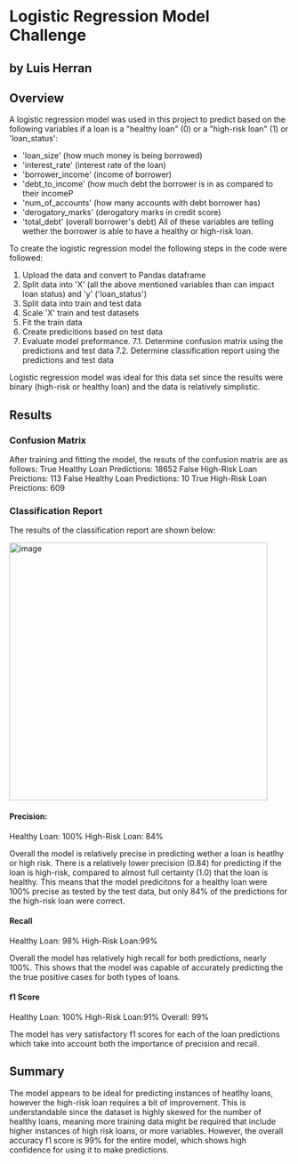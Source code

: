 # Logistic Regression Model Challenge
## by Luis Herran


## Overview 
A logistic regression model was used in this project to predict based on the following variables if a loan is a "healthy loan" (0) or a "high-risk loan" (1) or 'loan_status':
 - 'loan_size' (how much money is being borrowed)
 - 'interest_rate' (interest rate of the loan)
 - 'borrower_income' (income of borrower)
 - 'debt_to_income' (how much debt the borrower is in as compared to their incomeP
 - 'num_of_accounts' (how many accounts with debt borrower has)
 - 'derogatory_marks' (derogatory marks in credit score)
 - 'total_debt' (overall borrower's debt)
All of these variables are telling wether the borrower is able to have a healthy or high-risk loan.

To create the logistic regression model the following steps in the code were followed:
1. Upload the data and convert to Pandas dataframe
2. Split data into 'X' (all the above mentioned variables than can impact loan status) and 'y' ('loan_status')
3. Split data into train and test data
4. Scale 'X' train and test datasets
5. Fit the train data
6. Create predicitions based on test data
7. Evaluate model preformance.
   7.1. Determine confusion matrix using the predictions and test data
   7.2. Determine classification report using the predictions and test data

Logistic regression model was ideal for this data set since the results were binary (high-risk or healthy loan) and the data is relatively simplistic.

## Results

### Confusion Matrix
After training and fitting the model, the resuts of the confusion matrix are as follows:
True Healthy Loan Predictions: 18652
False High-Risk Loan Preictions: 113
False Healthy Loan Predictions: 10
True High-Risk Loan Preictions: 609

### Classification Report
The results of the classification report are shown below:

<img width="464" alt="image" src="https://github.com/luisherranv/credit-risk-classification/assets/150373234/c730f74b-d9ed-4aed-9cfa-8e60265942c0">

#### Precision:
Healthy Loan: 100%
High-Risk Loan: 84%

Overall the model is relatively precise in predicting wether a loan is heatlhy or high risk. There is a relatively lower precision (0.84) for predicting if the loan is high-risk, compared to almost full certainty (1.0) that the loan is healthy. This means that the model predicitons for a healthy loan were 100% precise as tested by the test data, but only 84% of the predictions for the high-risk loan were correct. 

#### Recall
Healthy Loan: 98%
High-Risk Loan:99%

Overall the model has relatively high recall for both predictions, nearly 100%. This shows that the model was capable of accurately predicting the the true positive cases for both types of loans.

#### f1 Score

Healthy Loan: 100%
High-Risk Loan:91%
Overall: 99%

The model has very satisfactory f1 scores for each of the loan predictions which take into account both the importance of precision and recall. 


## Summary
The model appears to be ideal for predicting instances of heatlhy loans, however the high-risk loan requires a bit of improvement. This is understandable since the dataset is highly skewed for the number of healthy loans, meaning more training data might be required that include higher instances of high risk loans, or more variables. However, the overall accuracy f1 score is 99% for the entire model, which shows high confidence for using it to make predictions. 
